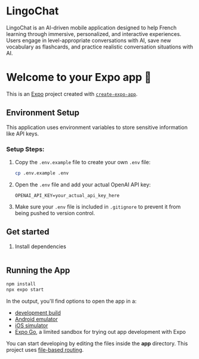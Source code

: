# LingoChat
LingoChat is an AI-driven mobile application designed to help French learning through immersive, personalized, and interactive experiences. Users engage in level-appropriate conversations with AI, save new vocabulary as flashcards, and practice realistic conversation situations with AI. 

# Welcome to your Expo app 👋

This is an [Expo](https://expo.dev) project created with [`create-expo-app`](https://www.npmjs.com/package/create-expo-app).

## Environment Setup

This application uses environment variables to store sensitive information like API keys. 

### Setup Steps:

1. Copy the `.env.example` file to create your own `.env` file:
   ```bash
   cp .env.example .env
   ```

2. Open the `.env` file and add your actual OpenAI API key:
   ```
   OPENAI_API_KEY=your_actual_api_key_here
   ```

3. Make sure your `.env` file is included in `.gitignore` to prevent it from being pushed to version control.

## Get started

1. Install dependencies

   ```

## Running the App

```bash
npm install
npx expo start
```

In the output, you'll find options to open the app in a:
- [development build](https://docs.expo.dev/develop/development-builds/introduction/)
- [Android emulator](https://docs.expo.dev/workflow/android-studio-emulator/)
- [iOS simulator](https://docs.expo.dev/workflow/ios-simulator/)
- [Expo Go](https://expo.dev/go), a limited sandbox for trying out app development with Expo

You can start developing by editing the files inside the **app** directory. This project uses [file-based routing](https://docs.expo.dev/router/introduction).